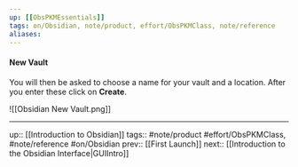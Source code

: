 ```yaml
---
up: [[ObsPKMEssentials]]
tags: on/Obsidian, note/product, effort/ObsPKMClass, note/reference
aliases: 
---
```

#### New Vault

You will then be asked to choose a name for your vault and a location. After you enter these click on __Create__.

![[Obsidian New Vault.png]]

---
up:: [[Introduction to Obsidian]]
tags:: #note/product #effort/ObsPKMClass, #note/reference #on/Obsidian 
prev:: [[First Launch]]
next:: [[Introduction to the Obsidian Interface|GUIIntro]]
